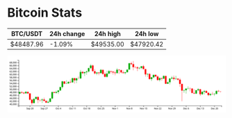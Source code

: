 # Bitcoin Stats

BTC/USDT|24h change|24h high|24h low|
|---|---|---|---|
|$48487.96|-1.09%|$49535.00|$47920.42|

<img src="./chart.svg">
